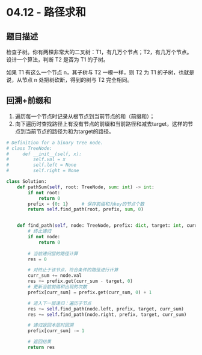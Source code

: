# 04.12 - 路径求和

## 题目描述
检查子树。你有两棵非常大的二叉树：T1，有几万个节点；T2，有几万个节点。设计一个算法，判断 T2 是否为 T1 的子树。

如果 T1 有这么一个节点 n，其子树与 T2 一模一样，则 T2 为 T1 的子树，也就是说，从节点 n 处把树砍断，得到的树与 T2 完全相同。


## 回溯+前缀和
1. 遍历每一个节点时记录从根节点到当前节点的和（前缀和）；
2. 向下遍历时查找路径上有没有节点的前缀和当前路径和减去target，这样的节点到当前节点的路径为和为target的路径。
```python
# Definition for a binary tree node.
# class TreeNode:
#     def __init__(self, x):
#         self.val = x
#         self.left = None
#         self.right = None

class Solution:
    def pathSum(self, root: TreeNode, sum: int) -> int:
        if not root:
            return 0
        prefix = {0: 1}     # 保存前缀和为key的节点个数
        return self.find_path(root, prefix, sum, 0)


    def find_path(self, node: TreeNode, prefix: dict, target: int, curr_sum: int) -> int:
        # 终止递归
        if not node:
            return 0
        
        # 当前递归层的路径计算
        res = 0

        # 对终止于该节点，符合条件的路径进行计算
        curr_sum += node.val
        res += prefix.get(curr_sum - target, 0)
        # 更新当前前缀和出现的次数
        prefix[curr_sum] = prefix.get(curr_sum, 0) + 1

        # 进入下一层递归：遍历子节点
        res += self.find_path(node.left, prefix, target, curr_sum)
        res += self.find_path(node.right, prefix, target, curr_sum)

        # 递归返回本层时回溯
        prefix[curr_sum] -= 1

        # 返回结果
        return res
        

```
